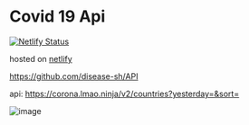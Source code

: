 # Covid 19 Api

[![Netlify Status](https://api.netlify.com/api/v1/badges/614c5229-987b-43e1-8c8f-421b73c183a1/deploy-status)](https://app.netlify.com/sites/covid19ui/deploys)

hosted on [netlify](https://covid19ui.netlify.app)

https://github.com/disease-sh/API

api: https://corona.lmao.ninja/v2/countries?yesterday=&sort=

![image](https://user-images.githubusercontent.com/12936435/117555351-4aabaf00-b080-11eb-9d5f-e36d4f49b449.png)
